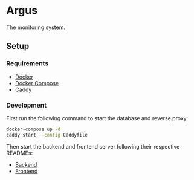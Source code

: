 # Argus

The monitoring system.

## Setup

### Requirements
+ [Docker](https://docs.docker.com/install/)
+ [Docker Compose](https://docs.docker.com/compose/install/)
+ [Caddy](https://caddyserver.com/docs/install)

### Development

First run the following command to start the database and reverse proxy:

```bash
docker-compose up -d
caddy start --config Caddyfile
```

Then start the backend and frontend server following their respective READMEs:
+ [Backend](backend/README.md)
+ [Frontend](frontend/README.md)